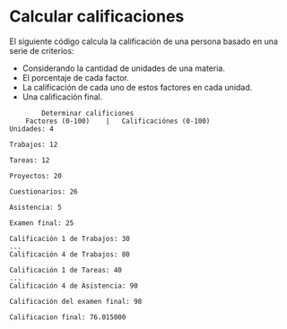 # Calcular calificaciones

El siguiente código calcula la calificación de una persona basado en una serie de criterios:

- Considerando la cantidad de unidades de una materia.
- El porcentaje de cada factor.
- La calificación de cada uno de estos factores en cada unidad.
- Una calificación final.


```
       	Determinar calificiones
	Factores (0-100)	|	Calificaciónes (0-100)
Unidades: 4

Trabajos: 12

Tareas: 12

Proyectos: 20

Cuestionarios: 26

Asistencia: 5

Examen final: 25

Calificación 1 de Trabajos: 30
...
Calificación 4 de Trabajos: 80

Calificación 1 de Tareas: 40
...
Calificación 4 de Asistencia: 90

Calificación del examen final: 98

Calificacion final: 76.015000
```